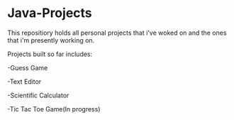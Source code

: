 # Java-Projects
This repositiory holds all personal projects that i've woked on and the ones that i'm presently working on.

Projects built so far includes:

-Guess Game

-Text Editor

-Scientific Calculator

-Tic Tac Toe Game(In progress)
